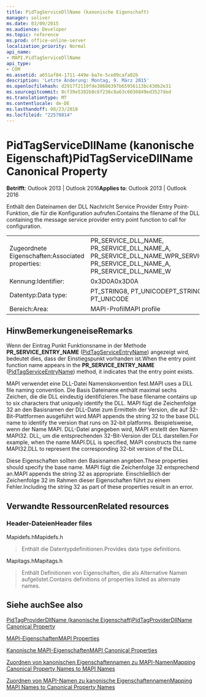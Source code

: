 ```yaml
---
title: PidTagServiceDllName (kanonische Eigenschaft)
manager: soliver
ms.date: 03/09/2015
ms.audience: Developer
ms.topic: reference
ms.prod: office-online-server
localization_priority: Normal
api_name:
- MAPI.PidTagServiceDllName
api_type:
- COM
ms.assetid: a651af84-1711-449e-ba7e-5ce09cafa02b
description: 'Letzte Änderung: Montag, 9. März 2015'
ms.openlocfilehash: d2917f2119fde38686397b65956113bc430b2e31
ms.sourcegitcommit: 0cf39e5382b8c6f236c8a63c6036849ed3527ded
ms.translationtype: MT
ms.contentlocale: de-DE
ms.lasthandoff: 08/23/2018
ms.locfileid: "22570814"
---
```

# <a name="pidtagservicedllname-canonical-property"></a><span data-ttu-id="9c86b-103">PidTagServiceDllName (kanonische Eigenschaft)</span><span class="sxs-lookup"><span data-stu-id="9c86b-103">PidTagServiceDllName Canonical Property</span></span>

  
  
<span data-ttu-id="9c86b-104">**Betrifft**: Outlook 2013 | Outlook 2016</span><span class="sxs-lookup"><span data-stu-id="9c86b-104">**Applies to**: Outlook 2013 | Outlook 2016</span></span> 
  
<span data-ttu-id="9c86b-105">Enthält den Dateinamen der DLL Nachricht Service Provider Entry Point-Funktion, die für die Konfiguration aufrufen.</span><span class="sxs-lookup"><span data-stu-id="9c86b-105">Contains the filename of the DLL containing the message service provider entry point function to call for configuration.</span></span>
  
|||
|:-----|:-----|
|<span data-ttu-id="9c86b-106">Zugeordnete Eigenschaften:</span><span class="sxs-lookup"><span data-stu-id="9c86b-106">Associated properties:</span></span>  <br/> |<span data-ttu-id="9c86b-107">PR_SERVICE_DLL_NAME, PR_SERVICE_DLL_NAME_A, PR_SERVICE_DLL_NAME_W</span><span class="sxs-lookup"><span data-stu-id="9c86b-107">PR_SERVICE_DLL_NAME, PR_SERVICE_DLL_NAME_A, PR_SERVICE_DLL_NAME_W</span></span>  <br/> |
|<span data-ttu-id="9c86b-108">Kennung:</span><span class="sxs-lookup"><span data-stu-id="9c86b-108">Identifier:</span></span>  <br/> |<span data-ttu-id="9c86b-109">0x3D0A</span><span class="sxs-lookup"><span data-stu-id="9c86b-109">0x3D0A</span></span>  <br/> |
|<span data-ttu-id="9c86b-110">Datentyp:</span><span class="sxs-lookup"><span data-stu-id="9c86b-110">Data type:</span></span>  <br/> |<span data-ttu-id="9c86b-111">PT_STRING8, PT_UNICODE</span><span class="sxs-lookup"><span data-stu-id="9c86b-111">PT_STRING8, PT_UNICODE</span></span>  <br/> |
|<span data-ttu-id="9c86b-112">Bereich:</span><span class="sxs-lookup"><span data-stu-id="9c86b-112">Area:</span></span>  <br/> |<span data-ttu-id="9c86b-113">MAPI-Profil</span><span class="sxs-lookup"><span data-stu-id="9c86b-113">MAPI profile</span></span>  <br/> |
   
## <a name="remarks"></a><span data-ttu-id="9c86b-114">HinwBemerkungeneise</span><span class="sxs-lookup"><span data-stu-id="9c86b-114">Remarks</span></span>

<span data-ttu-id="9c86b-115">Wenn der Eintrag Punkt Funktionsname in der Methode **PR_SERVICE_ENTRY_NAME** ([PidTagServiceEntryName](pidtagserviceentryname-canonical-property.md)) angezeigt wird, bedeutet dies, dass der Einstiegspunkt vorhanden ist.</span><span class="sxs-lookup"><span data-stu-id="9c86b-115">When the entry point function name appears in the **PR_SERVICE_ENTRY_NAME** ([PidTagServiceEntryName](pidtagserviceentryname-canonical-property.md)) method, it indicates that the entry point exists.</span></span>
  
<span data-ttu-id="9c86b-116">MAPI verwendet eine DLL-Datei Namenskonvention fest.</span><span class="sxs-lookup"><span data-stu-id="9c86b-116">MAPI uses a DLL file naming convention.</span></span> <span data-ttu-id="9c86b-117">Die Basis Dateiname enthält maximal sechs Zeichen, die die DLL eindeutig identifizieren.</span><span class="sxs-lookup"><span data-stu-id="9c86b-117">The base filename contains up to six characters that uniquely identify the DLL.</span></span> <span data-ttu-id="9c86b-118">MAPI fügt die Zeichenfolge 32 an den Basisnamen der DLL-Datei zum Ermitteln der Version, die auf 32-Bit-Plattformen ausgeführt wird.</span><span class="sxs-lookup"><span data-stu-id="9c86b-118">MAPI appends the string 32 to the base DLL name to identify the version that runs on 32-bit platforms.</span></span> <span data-ttu-id="9c86b-119">Beispielsweise, wenn der Name MAPI. DLL-Datei angegeben wird, MAPI erstellt den Namen MAPI32. DLL, um die entsprechenden 32-Bit-Version der DLL darstellen.</span><span class="sxs-lookup"><span data-stu-id="9c86b-119">For example, when the name MAPI.DLL is specified, MAPI constructs the name MAPI32.DLL to represent the corresponding 32-bit version of the DLL.</span></span>
  
<span data-ttu-id="9c86b-120">Diese Eigenschaften sollten den Basisnamen angeben.</span><span class="sxs-lookup"><span data-stu-id="9c86b-120">These properties should specify the base name.</span></span> <span data-ttu-id="9c86b-121">MAPI fügt die Zeichenfolge 32 entsprechend an.</span><span class="sxs-lookup"><span data-stu-id="9c86b-121">MAPI appends the string 32 as appropriate.</span></span> <span data-ttu-id="9c86b-122">Einschließlich der Zeichenfolge 32 im Rahmen dieser Eigenschaften führt zu einem Fehler.</span><span class="sxs-lookup"><span data-stu-id="9c86b-122">Including the string 32 as part of these properties result in an error.</span></span>
  
## <a name="related-resources"></a><span data-ttu-id="9c86b-123">Verwandte Ressourcen</span><span class="sxs-lookup"><span data-stu-id="9c86b-123">Related resources</span></span>

### <a name="header-files"></a><span data-ttu-id="9c86b-124">Header-Dateien</span><span class="sxs-lookup"><span data-stu-id="9c86b-124">Header files</span></span>

<span data-ttu-id="9c86b-125">Mapidefs.h</span><span class="sxs-lookup"><span data-stu-id="9c86b-125">Mapidefs.h</span></span>
  
> <span data-ttu-id="9c86b-126">Enthält die Datentypdefinitionen.</span><span class="sxs-lookup"><span data-stu-id="9c86b-126">Provides data type definitions.</span></span>
    
<span data-ttu-id="9c86b-127">Mapitags.h</span><span class="sxs-lookup"><span data-stu-id="9c86b-127">Mapitags.h</span></span>
  
> <span data-ttu-id="9c86b-128">Enthält Definitionen von Eigenschaften, die als Alternative Namen aufgelistet.</span><span class="sxs-lookup"><span data-stu-id="9c86b-128">Contains definitions of properties listed as alternate names.</span></span>
    
## <a name="see-also"></a><span data-ttu-id="9c86b-129">Siehe auch</span><span class="sxs-lookup"><span data-stu-id="9c86b-129">See also</span></span>



[<span data-ttu-id="9c86b-130">PidTagProviderDllName (kanonische Eigenschaft)</span><span class="sxs-lookup"><span data-stu-id="9c86b-130">PidTagProviderDllName Canonical Property</span></span>](pidtagproviderdllname-canonical-property.md)


[<span data-ttu-id="9c86b-131">MAPI-Eigenschaften</span><span class="sxs-lookup"><span data-stu-id="9c86b-131">MAPI Properties</span></span>](mapi-properties.md)
  
[<span data-ttu-id="9c86b-132">Kanonische MAPI-Eigenschaften</span><span class="sxs-lookup"><span data-stu-id="9c86b-132">MAPI Canonical Properties</span></span>](mapi-canonical-properties.md)
  
[<span data-ttu-id="9c86b-133">Zuordnen von kanonischen Eigenschaftennamen zu MAPI-Namen</span><span class="sxs-lookup"><span data-stu-id="9c86b-133">Mapping Canonical Property Names to MAPI Names</span></span>](mapping-canonical-property-names-to-mapi-names.md)
  
[<span data-ttu-id="9c86b-134">Zuordnen von MAPI-Namen zu kanonische Eigenschaftennamen</span><span class="sxs-lookup"><span data-stu-id="9c86b-134">Mapping MAPI Names to Canonical Property Names</span></span>](mapping-mapi-names-to-canonical-property-names.md)

